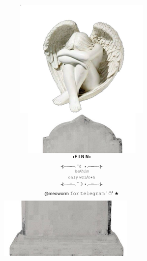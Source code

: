 <p align="center"
<br> <img width="400" src="https://github.com/meoworm/meoworm/blob/main/angel.jpg" 
</p         
       
<p align="center"
<br> <img width="350" src="https://github.com/meoworm/meoworm/blob/main/начало.jpg"
</p
                 
<br> ◖𝐅 𝐈 𝐍 𝐍◗
</p> 

<p align="center"
<br>⊰┄─┉─.¨☾ ⋆.─┉─┄⊱
<br><sup><i>𝚑𝚎/𝚑𝚒𝚖</i></sup>
<br> <sup>𝚘𝚗𝚕𝚢 𝚠𝟸𝚒/𝚌+𝚑</sup>
<br>⊰┄─┉─.¨☽ ⋆.─┉─┄⊱

<p align="center"
<br> @meoworm 𝚏𝚘𝚛 𝚝𝚎𝚕𝚎𝚐𝚛𝚊𝚖 ` ੈ˚ ★

<p
<br> <img width="400" src="https://github.com/meoworm/meoworm/blob/main/конец.jpg"
</p
